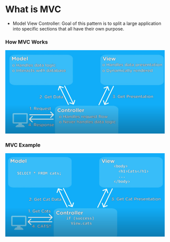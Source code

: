 # What is MVC

- Model View Controller: Goal of this pattern is to split a large application into specific sections that all have their own purpose.

### How MVC Works

![mvc](mvc.png)

### MVC Example

![mvcExample](mvc2.png)
